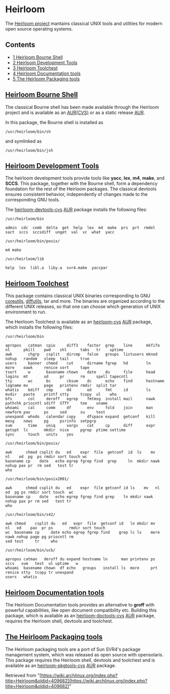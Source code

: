 # Heirloom

The [Heirloom project](http://heirloom.sourceforge.net/) mantains classical UNIX tools and utilities for modern open source operating systems.

## Contents

*   [1 Heirloom Bourne Shell](#Heirloom_Bourne_Shell)
*   [2 Heirloom Development Tools](#Heirloom_Development_Tools)
*   [3 Heirloom Toolchest](#Heirloom_Toolchest)
*   [4 Heirloom Documentation tools](#Heirloom_Documentation_tools)
*   [5 The Heirloom Packaging tools](#The_Heirloom_Packaging_tools)

## [Heirloom Bourne Shell](http://heirloom.sourceforge.net/sh.html)

The classical Bourne shell has been made available through the Heirloom project and is available as an [AUR(CVS)](https://aur.archlinux.org/packages.php?ID=44332) or as a static release [AUR](https://aur.archlinux.org/packages.php?ID=9909).

In this package, the Bourne shell is installed as

```
/usr/heirloom/bin/sh

```

and symlinked as

```
/usr/heirloom/bin/jsh

```

## [Heirloom Development Tools](http://heirloom.sourceforge.net/devtools.html)

The heirloom development tools provide tools like **yacc**, **lex**, **m4**, **make**, and **SCCS**. This package, together with the Bourne shell, form a dependency foundation for the rest of the Heirloom packages. The classical devtools ensures consistent behavior, independently of changes made to the corresponding GNU tools.

The [heirloom-devtools-cvs](https://aur.archlinux.org/packages/heirloom-devtools-cvs/) [AUR](/index.php/AUR "AUR") package installs the following files:

 `/usr/heirloom/bin` 

```
admin  cdc  comb  delta  get  help  lex  m4  make  prs  prt  rmdel  sact  sccs  sccsdiff  unget  val  vc  what  yacc

```

 `/usr/heirloom/bin/posix/` 

```
m4 make

```

 `/usr/heirloom/lib` 

```
help  lex  libl.a  liby.a  svr4.make  yaccpar

```

## [Heirloom Toolchest](http://heirloom.sourceforge.net/tools.html)

This package contains classical UNIX binaries corresponding to GNU [coreutils](https://www.archlinux.org/packages/?name=coreutils), [diffutils](https://www.archlinux.org/packages/?name=diffutils), tar and more. The binaries are organized according to the different UNIX releases, so that one can choose which generation of UNIX environment to run.

The Heirloom Toolchest is available as an [heirloom-cvs](https://aur.archlinux.org/packages/heirloom-cvs/) [AUR](/index.php/AUR "AUR") package, which installs the following files:

 `/usr/heirloom/bin` 

```
apropos   catman  cpio     diff3    factor  grep    line      mkfifo   nl      pkill    pwd    shl      tabs   tr    uptime
awk       chgrp   csplit   dircmp   false   groups  listusers mknod    nohup   random   sleep  tail     true
users     banner  chmod    cut      dirname fgrep   hd        ln       more    oawk     renice sort     tape
tsort     w       basename chown    date    du      file      head     logins  mt       od     pr       rm     spell tapecntl
tty       wc      bc       cksum    dc      echo    find      hostname logname mv       page   printenv rmdir  split tar
whatis    bdiff   cmp      dd       ed      fmt     id        ls       mvdir   paste    printf stty     tcopy  ul    who
bfs       col     deroff   egrep    fmtmsg  install mail      nawk     pathchk priocntl sdiff  STTY     tee    uname
whoami    cal     comm     df       env     fold    join      man      newform pax      ps     sed      su     test
unexpand  whodo   calendar copy     dfspace expand  getconf   kill     mesg    news     pg     psrinfo  setpgrp
sum       time    uniq     xargs    cat     cp      diff      expr     getopt  lc       mkdir  nice     pgrep  ptime settime
sync      touch   units    yes

```

 `/usr/heirloom/bin/posix/` 

```
awk      chmod csplit du   ed    expr  file  getconf  id  ls    mv   nl    od  pg  ps rmdir sort touch wc
basename cp    date   echo egrep fgrep find  grep     ln  mkdir nawk nohup pax pr  rm sed   test tr
who

```

 `/usr/heirloom/bin/posix2001/` 

```
awk      chmod csplit du   ed    expr  file getconf id ls    mv   nl    od  pg ps rmdir sort touch  wc
basename cp    date   echo egrep fgrep find grep    ln mkdir nawk nohup pax pr rm sed   test tr
who

```

 `/usr/heirloom/bin/s42/` 

```
awk chmod    csplit du   ed   expr  file  getconf id   ln mkdir mv   nl   od    pax  pr ps       rmdir sort touch  
wc  basename cp     date echo egrep fgrep find    grep lc ls    more nawk nohup page pg priocntl rm
sed test     tr     who

```

 `/usr/heirloom/bin/ucb/` 

```
apropos catman   deroff du expand hostname ln      man printenv ps  sccs   sum   test  ul uptime   w
whoami  basename chown  df echo   groups   install ls  more     prt renice stty  tcopy tr unexpand
users   whatis

```

## [Heirloom Documentation tools](http://heirloom.sourceforge.net/doctools.html)

The Heirloom Documentation tools provides an alternative to **groff** with powerful capabilities, like open document compatibility etc. Building this package, which is avaliable as an [heirloom-doctools-cvs](https://aur.archlinux.org/packages/heirloom-doctools-cvs/) [AUR](/index.php/AUR "AUR") package, requires the Heirloom shell, devtools and toolchest.

## [The Heirloom Packaging tools](http://heirloom.sourceforge.net/pkgtools.html)

The Heirloom packaging tools are a port of Sun SVR4's package management system, which was released as open source with opensolaris. This package requires the Heirloom shell, devtools and toolchest and is available as an [heirloom-pkgtools-cvs](https://aur.archlinux.org/packages/heirloom-pkgtools-cvs/) [AUR](/index.php/AUR "AUR") package.

Retrieved from "[https://wiki.archlinux.org/index.php?title=Heirloom&oldid=409682](https://wiki.archlinux.org/index.php?title=Heirloom&oldid=409682)"